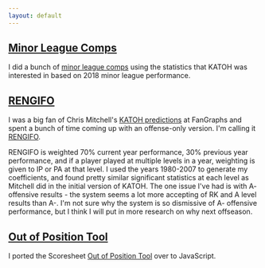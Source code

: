 ```yaml
---
layout: default
---
```


## [Minor League Comps](https://www.scoutingthestatline.com/rankings/rankings.html)

I did a bunch of [minor league comps](https://www.scoutingthestatline.com/rankings/rankings.html) using the statistics that KATOH was interested in based on 2018 minor league performance.   

## [RENGIFO](https://docs.google.com/spreadsheets/d/1KdALGo0VRN9I_DfUI8Bw975uk7sHm_cGID4kU_bFv7s/edit#gid=1480998312)

I was a big fan of Chris Mitchell's [KATOH predictions](https://tht.fangraphs.com/katoh-forecasting-a-hitters-major-league-performance-with-minor-league-stats/) at FanGraphs and spent a bunch of time coming up with an offense-only version.   I'm calling it [RENGIFO](https://docs.google.com/spreadsheets/d/1KdALGo0VRN9I_DfUI8Bw975uk7sHm_cGID4kU_bFv7s/edit#gid=1480998312).  

RENGIFO is weighted 70% current year performance, 30% previous year performance, and if a player played at multiple levels in a year, weighting is given to IP or PA at that level.   I used the years 1980-2007 to generate my coefficients, and found pretty similar significant statistics at each level as Mitchell did in the initial version of KATOH.    The one issue I've had is with A- offensive results - the system seems a lot more accepting of RK and A level results than A-.   I'm not sure why the system is so dismissive of A- offensive performance, but I think I will put in more research on why next offseason.

## [Out of Position Tool](./outofposition.html)

I ported the Scoresheet [Out of Position Tool](./outofposition.html) over to JavaScript.

